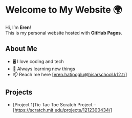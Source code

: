 # Welcome to My Website 🌍

Hi, I’m **Eren**!  
This is my personal website hosted with **GitHub Pages**.  

## About Me
- 🖥️ I love coding and tech
- 🌱 Always learning new things
- 📫 Reach me here [eren.hatipoglu@hisarschool.k12.tr]


## Projects
- [Project 1]Tic Tac Toe Scratch Project – [https://scratch.mit.edu/projects/1212300434/]

